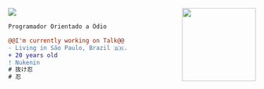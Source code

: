 <img align="left"  src="https://i.ibb.co/9v2P3zv/download.pngf"/>
<img align="right" height="150" width="150"src="https://i.ibb.co/NT1Yznt/download2.png"/>
<br/>

```diff
Programador Orientado a Ódio

@@I'm currently working on Talk@@
- Living in São Paulo, Brazil 🇧🇷.
+ 20 years old
! Nukenin
# 抜け忍
# 忍

```
